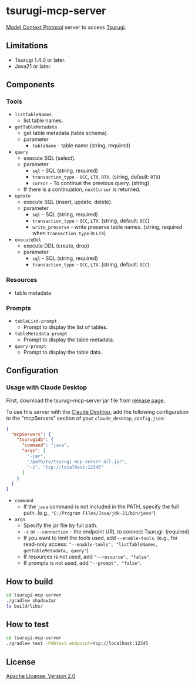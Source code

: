 # tsurugi-mcp-server

[Model Context Protocol](https://github.com/modelcontextprotocol) server to  access [Tsurugi](https://github.com/project-tsurugi/tsurugidb).

## Limitations

- Tsurugi 1.4.0 or later.
- Java21 or later.

## Components

### Tools

- `listTableNames`
  - list table names.
- `getTableMetadata`
  - get table metadata (table schema).
  - parameter
    - `tableName` - table name (string, required)
- `query`
  - execute SQL (select).
  - parameter
    - `sql` - SQL (string, required)
    - `transaction_type` - `OCC`, `LTX`, `RTX`. (string, default: `RTX`)
    - `cursor` - To continue the previous query. (string)
  - If there is a continuation, `nextCursor` is returned.
- `update`
  - execute SQL (insert, update, delete).
  - parameter
    - `sql` - SQL (string, required)
    - `transaction_type` - `OCC`, `LTX`. (string, default: `OCC`)
    - `write_preserve` - write preserve table names. (string, required when `transaction_type` is `LTX`)
- `executeDdl`
  - execute DDL (create, drop)
  - parameter
    - `sql` - SQL (string, required)
    - `transaction_type` - `OCC`, `LTX`. (string, default: `OCC`)

### Resources

- table metadata

### Prompts

- `tableList-prompt`
  - Prompt to display the list of tables.
- `tableMetadata-prompt`
  - Prompt to display the table metadata.
- `query-prompt`
  - Prompt to display the table data.

## Configuration

### Usage with Claude Desktop

First, download the tsurugi-mcp-server jar file from [release page](https://github.com/project-tsurugi/tsurugi-mcp-server/releases).

To use this server with the [Claude Desktop](https://claude.ai/download), add the following configuration to the "mcpServers" section of your `claude_desktop_config.json`:

```json
{
  "mcpServers": {
    "tsurugidb": {
      "command": "java",
      "args": [
        "-jar",
        "/path/to/tsurugi-mcp-server-all.jar",
        "-c", "tcp://localhost:12345"
      ]
    }
  }
}
```

- `command`
  - If the `java` command is not included in the PATH, specify the full path. (e.g., `"C:/Program Files/Java/jdk-21/bin/java"`)
- `args`
  - Specify the jar file by full path.
  - `-c` or `--connection` - the endpoint URL to connect Tsurugi. (required)
  - If you want to limit the tools used, add `--enable-tools`. (e.g., for read-only access: `"--enable-tools", "listTableNames, getTableMetadata, query"`)
  - If resources is not used, add `"--resource", "false"`.
  - If prompts is not used, add `"--prompt", "false"`.

## How to build

```bash
cd tsurugi-mcp-server
./gradlew shadowJar
ls build/libs/
```

## How to test

```bash
cd tsurugi-mcp-server
./gradlew test -Pdbtest.endpoint=tcp://localhost:12345
```

## License

[Apache License, Version 2.0](http://www.apache.org/licenses/LICENSE-2.0)
